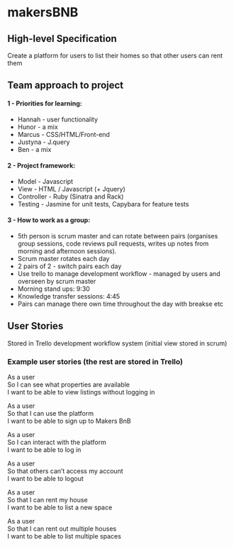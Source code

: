 # makersBNB

High-level Specification
--------

Create a platform for users to list their homes so that other users can rent them


Team approach to project
--------

#### 1 - Priorities for learning:
* Hannah - user functionality
* Hunor - a mix
* Marcus - CSS/HTML/Front-end
* Justyna - J.query
* Ben - a mix

#### 2 - Project framework:
* Model - Javascript
* View - HTML / Javascript (+ Jquery)
* Controller - Ruby (Sinatra and Rack)
* Testing - Jasmine for unit tests, Capybara for feature tests

#### 3 - How to work as a group:
* 5th person is scrum master and can rotate between pairs (organises group sessions, code reviews pull requests, writes up notes from morning and afternoon sessions).
* Scrum master rotates each day
* 2 pairs of 2 - switch pairs each day
* Use trello to manage development workflow - managed by users and overseen by scrum master
* Morning stand ups: 9:30
* Knowledge transfer sessions: 4:45
* Pairs can manage there own time throughout the day with breakse etc

User Stories
--------
Stored in Trello development workflow system (initial view stored in scrum)

### Example user stories (the rest are stored in Trello)

As a user    
So I can see what properties are available   
I want to be able to view listings without logging in   

As a user     
So that I can use the platform      
I want to be able to sign up to Makers BnB     

As a user   
So I can interact with the platform    
I want to be able to log in   

As a user   
So that others can’t access my account      
I want to be able to logout   

As a user     
So that I can rent my house    
I want to be able to list a new space   

As a user   
So that I can rent out multiple houses    
I want to be able to list multiple spaces   
